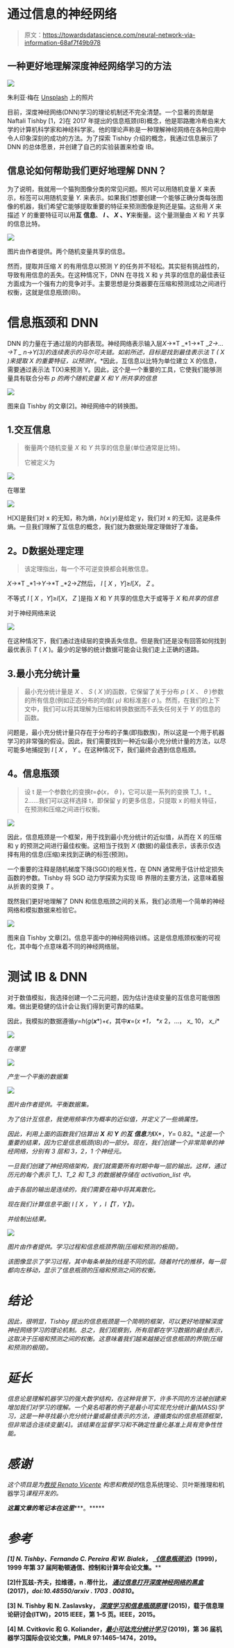 # 通过信息的神经网络

> 原文：<https://towardsdatascience.com/neural-network-via-information-68af7f49b978>

## 一种更好地理解深度神经网络学习的方法

![](img/082b5e1136f5c6fa3e116c3c400684cb.png)

朱利亚·梅在 [Unsplash](https://unsplash.com?utm_source=medium&utm_medium=referral) 上的照片

目前，深度神经网络(DNN)学习的理论机制还不完全清楚。一个显著的贡献是 Naftali Tishby [1，2]在 2017 年提出的信息瓶颈(IB)概念，他是耶路撒冷希伯来大学的计算机科学家和神经科学家。他的理论声称是一种理解神经网络在各种应用中令人印象深刻的成功的方法。为了探索 Tishby 介绍的概念，我通过信息展示了 DNN 的总体愿景，并创建了自己的实验装置来检查 IB。

## **信息论如何帮助我们更好地理解 DNN？**

为了说明，我就用一个猫狗图像分类的常见问题。照片可以用随机变量 *X* 来表示，标签可以用随机变量 *Y.* 来表示。如果我们想要创建一个能够正确分类每张图像的机器，我们希望它能够提取重要的特征来预测图像是狗还是猫。这些用 *X* 来描述 *Y* 的重要特征可以用**互** **信息**、 ***I* 、 *X* 、*Y***来衡量。这个量测量由 *X* 和 *Y* 共享的信息比特。

![](img/914f2d6797d9f4c2284bb934d10b7fbd.png)

图片由作者提供。两个随机变量共享的信息。

然而，提取并压缩 *X* 的有用信息以预测 *Y* 的任务并不轻松。其实挺有挑战性的，导致有用信息的丢失。在这种情况下，DNN 在寻找 X 和 y 共享的信息的最佳表征方面成为一个强有力的竞争对手。主要思想是分类器要在压缩和预测成功之间进行权衡，这就是信息瓶颈(IB)。

# **信息瓶颈和 DNN**

DNN 的力量在于通过层的内部表现。神经网络表示输入层*X*→*T _*1→*T _*2→…→*T _ n*→*Y*[3]的连续表示的马尔可夫链。如前所述，目标是找到最佳表示法 *T* ( *X* )来提取 *X* 的重要特征，以预测*Y。*因此，互信息以比特为单位建立 X 的信息，需要通过表示法 T(X)来预测 Y。因此，这个是一个重要的工具，它使我们能够测量具有联合分布 *p 的两个随机变量 X 和 Y 所共享的信息*

![](img/7ccb07141e1d426ac29d44c7ce1109f9.png)

图来自 Tishby 的文章[2]。神经网络中的转换图。

## 1.交互信息

> 衡量两个随机变量 *X* 和 *Y* 共享的信息量(单位通常是比特)。
> 
> 它被定义为

![](img/c623dd2b4a0abdb4903fee46f24aff62.png)

在哪里

![](img/31d1167e165a05d0254ad95c873795d0.png)

H[X]是我们对 x 的无知，称为熵，*h*(*x*∣*y*)是给定 y，我们对 x 的无知，这是条件熵。一旦我们理解了互信息的概念，我们就为数据处理定理做好了准备。

## **2。**D**数据处理定理**

> 该定理指出，每一个不可逆变换都会耗散信息。

*X*→*T _*1→*Y*→*T _*2→*Z*然后， *I* [ *X* ，*Y*]≥*I*[*X*， *Z* 。

不等式 *I* [ *X* ，*Y*]≥*I*[*X*， *Z* ]是指 *X* 和 *Y* 共享的信息大于或等于 *X* 和*共享的信息*

对于神经网络来说

![](img/7db74827156e2b9a53c600f14b7a7003.png)

在这种情况下，我们通过连续层的变换丢失信息。但是我们还是没有回答如何找到最优表示 *T* ( *X* )。最少的足够的统计数据可能会让我们走上正确的道路。

## 3.最小充分统计量

> 最小充分统计量是 *X* 、 *S* ( *X* )的函数，它保留了关于分布 *p* ( *X* 、 *θ* )参数的所有信息(例如正态分布的均值( *μ)* 和标准差( *σ* )。然而，在我们的上下文中，我们可以将其理解为压缩和转换数据而不丢失任何关于 *Y* 的信息的函数。

问题是，最小充分统计量只存在于分布的子集(即指数族)，所以这是一个用于机器学习的非常强的假设。因此，我们需要找到一种近似最小充分统计量的方法，以尽可能多地捕捉到 *I* [ *X* ， *Y* 。在这种情况下，我们最终会遇到信息瓶颈。

## **4。信息瓶颈**

> 设 t 是一个参数化的变换*t*=*ϕ*(*x*， *θ* )，它可以是一系列的变换 T_1，t _ 2……我们可以这样选择 t，即保留 y 的更多信息，只提取 x 的相关特征，在预测和压缩之间进行权衡。

![](img/99b67443ae9b8bc949ac95f7d68d030c.png)

因此，信息瓶颈是一个框架，用于找到最小充分统计的近似值，从而在 X 的压缩和 y 的预测之间进行最佳权衡。这相当于找到 *X* (数据)的最佳表示，该表示仅选择有用的信息(压缩)来找到正确的标签(预测)。

一个重要的注释是随机梯度下降(SGD)的相关性，在 DNN 通常用于估计给定损失函数的参数。Tishby 将 SGD 动力学探索为实现 IB 界限的主要方法，这意味着服从折衷的变换 *T* 。

既然我们更好地理解了 DNN 和信息瓶颈之间的关系，我们必须用一个简单的神经网络和模拟数据来检验它。

![](img/ab18fb79c303523381a531499e24ce7a.png)

图来自 Tishby 文章[2]。信息平面中的神经网络训练。这是信息瓶颈权衡的可视化，其中每个点意味着不同的神经网络层。

# **测试 IB & DNN**

对于数值模拟，我选择创建一个二元问题，因为估计连续变量的互信息可能很困难。做出更稳健的估计会让我们得到更可靠的结果。

因此，我模拟的数据遵循*y*=*h*(*g*(***x****)+*ϵ*，其中***x***=(*x _*1， *x_* 2，…， *x_* 10， *x_i**

*![](img/4e489e0a499ffe5bfe991e712264a7ff.png)*

*在哪里*

*![](img/4262545186c8423a36ab214744a2b3e4.png)*

*产生一个平衡的数据集*

*![](img/11783f648973defd8a484331d8f9d35f.png)*

*图片由作者提供。平衡数据集。*

*为了估计互信息，我使用频率作为概率的近似值，并定义了一些熵属性。*

*因此，利用上面的函数我们估算出 **X** 和 **Y** 的**互** **信息**为***I**X*，*Y*= 0.82。**这是一个重要的结果，因为它是信息瓶颈(IB)的一部分。现在，我们创建一个非常简单的神经网络，分别有 3 层和 3，2，1 个神经元。*

*一旦我们创建了神经网络架构，我们就需要所有时期中每一层的输出。这样，通过历元的每个表示 T_1、T_2 和 T_3 的数据被存储在 *activation_list* 中。*

*由于各层的输出是连续的，我们需要在箱中将其离散化。*

*现在我们计算信息平面( *I* [ *X* ， *Y* ，*I【T，Y】*)。*

*并绘制出结果。*

*![](img/08e8bc2db8d2af6af422c7f1f1905ee1.png)*

*图片由作者提供。学习过程和信息瓶颈界限(压缩和预测的极限)。*

*该图像显示了学习过程，其中每条单独的线是不同的层。随着时代的推移，每一层都向左移动，显示了信息瓶颈的压缩和预测之间的权衡。*

# *结论*

*因此，很明显，Tishby 提出的信息瓶颈是一个简明的框架，可以更好地理解深度神经网络学习的理论机制。总之，我们观察到，所有层都在学习数据的最佳表示，这取决于压缩和预测之间的权衡。这意味着我们越来越接近信息瓶颈的界限(压缩和预测的极限)。*

# *延长*

*信息论是理解机器学习的强大数学结构，在这种背景下，许多不同的方法被创建来增加我们对学习的理解。一个臭名昭著的例子是最小可实现充分统计量(MASS)学习，这是一种寻找最小充分统计量或最佳表示的方法，遵循类似的信息瓶颈框架，但非常适合连续变量[4]。该结果在监督学习和不确定性量化基准上具有竞争性性能。*

# *感谢*

*这个项目是为[教授 Renato Vicente](https://www.linkedin.com/in/renatovicente-usp/?originalSubdomain=br) 构思和教授的*信息系统理论、贝叶斯推理和机器学习*课程开发的。*

***这篇文章的笔记本在这里**[](https://github.com/Rodrigo-Motta/NN_IB)****。*****

# ***参考***

***[1] N. Tishby、Fernando C. Pereira 和 W. Bialek， [*《信息瓶颈法*](https://arxiv.org/abs/physics/0004057)*》(1999)，1999 年第 37 届阿勒顿通信、控制和计算年会论文集。****

****[2]什瓦兹-齐夫，拉维德，n .蒂什比， [*通过信息打开深度神经网络的黑盒*](https://arxiv.org/abs/1703.00810) (2017)，*doi:10.48550/arxiv . 1703 . 00810*。****

****[3] N. Tishby 和 N. Zaslavsky， [*深度学习和信息瓶颈原理*](https://arxiv.org/abs/1503.02406) (2015)，载于信息理论研讨会(ITW)，2015 IEEE，第 1–5 页。IEEE，2015。****

****[4] M. Cvitkovic 和 G. Koliander，[*最小可达充分统计学习*](https://arxiv.org/abs/1905.07822) (2019)，第 36 届机器学习国际会议论文集，PMLR 97:1465–1474，2019。****